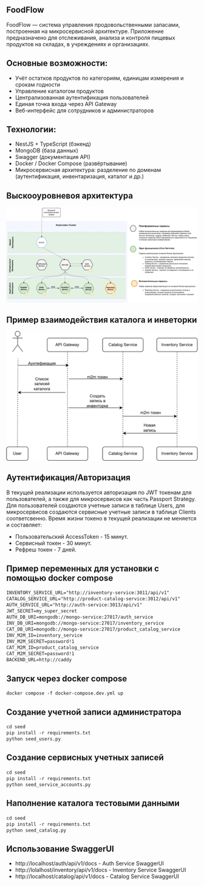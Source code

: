## FoodFlow

FoodFlow — система управления продовольственными запасами, построенная на микросервисной архитектуре. Приложение предназначено для отслеживания, анализа и контроля пищевых продуктов на складах, в учреждениях и организациях.

## Основные возможности:
 - Учёт остатков продуктов по категориям, единицам измерения и срокам годности
 - Управление каталогом продуктов
 - Централизованная аутентификация пользователей
 - Единая точка входа через API Gateway
 - Веб-интерфейс для сотрудников и администраторов

## Технологии:
 - NestJS + TypeScript (бэкенд)
 - MongoDB (база данных)
 - Swagger (документация API)
 - Docker / Docker Compose (развёртывание)
 - Микросервисная архитектура: разделение по доменам (аутентификация, инвентаризация, каталог и др.)

## Выскооуровневоя архитектура

![HL Architecture](./doc-images/hl-architecture.png)

## Пример взаимодействия каталога и инветорки

![C-I UML](./doc-images/catalog-inventory-uml.png)

## Аутентификация/Авторизация
В текущей реализации используется авторизация по JWT токенам для пользователей, а также для микросервисов как часть Passport Strategy.
Для пользователей создаются учетные записи в таблице Users, для микросервисов создаются сервисные учетные записи в таблице
Clients соответсвенно.
Время жизни токено в текущей реализации не меняется и составляет:
 - Пользовательский AccessToken - 15 минут.
 - Сервисный токен - 30 минут.
 - Рефреш токен - 7 дней.

## Пример переменных для установки с помощью docker compose

```dotenv
INVENTORY_SERVICE_URL="http://inventory-service:3011/api/v1"
CATALOG_SERVICE_URL="http://product-catalog-service:3012/api/v1"
AUTH_SERVICE_URL="http://auth-service:3013/api/v1"
JWT_SECRET=my_super_secret
AUTH_DB_URI=mongodb://mongo-service:27017/auth_service
INV_DB_URI=mongodb://mongo-service:27017/inventory_service
CAT_DB_URI=mongodb://mongo-service:27017/product_catalog_service
INV_M2M_ID=inventory_service
INV_M2M_SECRET=password!1
CAT_M2M_ID=product_catalog_service
CAT_M2M_SECRET=password!1
BACKEND_URL=http://caddy
```
## Запуск через docker compose
```console
docker compose -f docker-compose.dev.yml up 
```

## Создание учетной записи администратора
```console
cd seed
pip install -r requirements.txt
python seed_users.py
```
## Создание сервисных учетных записей
```console
cd seed
pip install -r requirements.txt
python seed_service_accounts.py
```
## Наполнение каталога тестовыми данными
```console
cd seed
pip install -r requirements.txt
python seed_catalog.py
```
## Использование SwaggerUI

 - http://localhost/auth/api/v1/docs - Auth Service SwaggerUI
 - http://lolalhost/inventory/api/v1/docs - Inventory Service SwaggerUI
 - http://localhost/catalog/api/v1/docs - Catalog Service SwaggerUI
